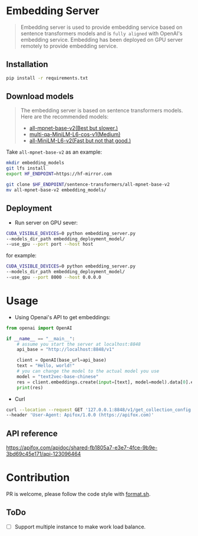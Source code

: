 # Embedding Server

> Embedding server is used to provide embedding service based
> on sentence transformers models and is `fully aligned` with OpenAI's
> embedding service.
> Embedding has been deployed on GPU server
> remotely to provide embedding service.

## Installation
```bash
pip install -r requirements.txt
```

## Download models
> The embedding server is based on sentence transformers models.
> Here are the recommended models:
> - [all-mpnet-base-v2(Best but slower.)](https://huggingface.co/sentence-transformers/all-mpnet-base-v2)
> - [multi-qa-MiniLM-L6-cos-v1(Medium)](https://huggingface.co/sentence-transformers/multi-qa-MiniLM-L6-cos-v1)
> - [all-MiniLM-L6-v2(Fast but not that good.)](https://huggingface.co/sentence-transformers/all-MiniLM-L6-v2)

Take `all-mpnet-base-v2` as an example:

```bash
mkdir embedding_models
git lfs install
export HF_ENDPOINT=https://hf-mirror.com

git clone $HF_ENDPOINT/sentence-transformers/all-mpnet-base-v2
mv all-mpnet-base-v2 embedding_models/
```

## Deployment

- Run server on GPU sever:

```bash
CUDA_VISIBLE_DEVICES=0 python embedding_server.py 
--models_dir_path embedding_deployment_model/ 
--use_gpu --port port --host host

```


for example:
```bash
CUDA_VISIBLE_DEVICES=0 python embedding_server.py 
--models_dir_path embedding_deployment_model/ 
--use_gpu --port 8000 --host 0.0.0.0

```
# Usage
- Using Openai's API to get embeddings:
```python
from openai import OpenAI

if __name__ == "__main__":
    # assume you start the server at localhost:8848
    api_base = "http://localhost:8848/v1"

    client = OpenAI(base_url=api_base)
    text = "Hello, world!"
    # you can change the model to the actual model you use
    model = "text2vec-base-chinese"
    res = client.embeddings.create(input=[text], model=model).data[0].embedding
    print(res)
```

- Curl
```bash
curl --location --request GET '127.0.0.1:8848/v1/get_collection_config' \
--header 'User-Agent: Apifox/1.0.0 (https://apifox.com)'
```



## API reference

https://apifox.com/apidoc/shared-fb1805a7-e3e7-4fce-9b9e-3bd69c45e171/api-123096464

# Contribution

PR is welcome, please follow the code style with [format.sh](format.sh).

## ToDo
- [ ] Support multiple instance to make work load balance.